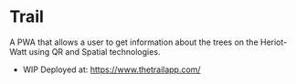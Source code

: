 # Trail
A PWA that allows a user to get information about the trees on the Heriot-Watt using QR and Spatial technologies.
* WIP Deployed at: https://www.thetrailapp.com/
